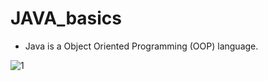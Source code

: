 # JAVA_basics

* Java is a Object Oriented Programming (OOP) language.
  
![1](https://github.com/ArpitaSatsangi/JAVA_basics/assets/107709451/08c3d49d-e47f-434a-9a17-c96f7ccf1592)
